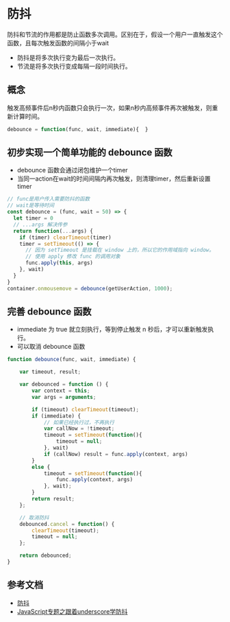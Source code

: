 # 防抖

防抖和节流的作用都是防止函数多次调用。区别在于，假设一个用户一直触发这个函数，且每次触发函数的间隔小于wait
- 防抖是将多次执行变为最后一次执行。
- 节流是将多次执行变成每隔一段时间执行。

## 概念
触发高频事件后n秒内函数只会执行一次，如果n秒内高频事件再次被触发，则重新计算时间。
```js
debounce = function(func, wait, immediate){  }
```

## 初步实现一个简单功能的 debounce 函数
- debounce 函数会通过闭包维护一个timer
- 当同一action在wait的时间间隔内再次触发，则清理timer，然后重新设置timer
```js
// func是用户传入需要防抖的函数
// wait是等待时间
const debounce = (func, wait = 50) => {
  let timer = 0
  // ...args 解决传参
  return function(...args) {
    if (timer) clearTimeout(timer)
    timer = setTimeout(() => {
      // 因为 setTimeout 是挂载在 window 上的，所以它的作用域指向 window。
      // 使用 apply 修改 func 的调用对象
      func.apply(this, args)
    }, wait)
  }
}
container.onmousemove = debounce(getUserAction, 1000);
```

## 完善 debounce 函数
- immediate 为 true 就立刻执行，等到停止触发 n 秒后，才可以重新触发执行。
- 可以取消 debounce 函数
```js
function debounce(func, wait, immediate) {

    var timeout, result;

    var debounced = function () {
        var context = this;
        var args = arguments;

        if (timeout) clearTimeout(timeout);
        if (immediate) {
            // 如果已经执行过，不再执行
            var callNow = !timeout;
            timeout = setTimeout(function(){
                timeout = null;
            }, wait)
            if (callNow) result = func.apply(context, args)
        }
        else {
            timeout = setTimeout(function(){
                func.apply(context, args)
            }, wait);
        }
        return result;
    };

    // 取消防抖
    debounced.cancel = function() {
        clearTimeout(timeout);
        timeout = null;
    };

    return debounced;
}
```

## 参考文档
- [防抖](https://yuchengkai.cn/docs/frontend/#amd)
- [JavaScript专题之跟着underscore学防抖](https://github.com/mqyqingfeng/Blog/issues/22)

